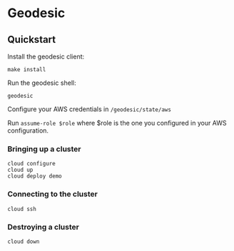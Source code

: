 # Geodesic

## Quickstart

Install the geodesic client:
```
make install
```

Run the geodesic shell:
```
geodesic
```

Configure your AWS credentials in `/geodesic/state/aws`

Run `assume-role $role` where $role is the one you configured in your AWS configuration.

### Bringing up a cluster

```
cloud configure
cloud up
cloud deploy demo
```

### Connecting to the cluster
```
cloud ssh
```

### Destroying a cluster
```
cloud down
```


